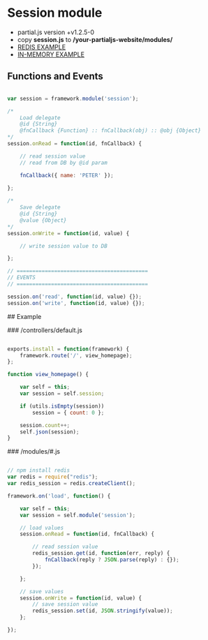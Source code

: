 # Session module

- partial.js version +v1.2.5-0
- copy **session.js** to __/your-partialjs-website/modules/__
- [REDIS EXAMPLE](https://github.com/petersirka/partial.js-modules/tree/master/session/example)
- [IN-MEMORY EXAMPLE](https://github.com/petersirka/partial.js-modules/tree/master/session/example-in-memory)

## Functions and Events

```javascript

var session = framework.module('session');

/*
	Load delegate
	@id {String}
	@fnCallback {Function} :: fnCallback(obj) :: @obj {Object}
*/
session.onRead = function(id, fnCallback) {

	// read session value
	// read from DB by @id param

	fnCallback({ name: 'PETER' });
	
};

/*
	Save delegate
	@id {String}
	@value {Object}
*/
session.onWrite = function(id, value) {

	// write session value to DB

};

// ==========================================
// EVENTS
// ==========================================

session.on('read', function(id, value) {});
session.on('write', function(id, value) {});

```


## Example

### /controllers/default.js

```javascript

exports.install = function(framework) {
	framework.route('/', view_homepage);
};

function view_homepage() {

	var self = this;
	var session = self.session;

	if (utils.isEmpty(session))
		session = { count: 0 };

	session.count++;
	self.json(session);
}

```

### /modules/#.js

```javascript

// npm install redis
var redis = require("redis");
var redis_session = redis.createClient();

framework.on('load', function() {

    var self = this;
    var session = self.module('session');

    // load values
    session.onRead = function(id, fnCallback) {

        // read session value
        redis_session.get(id, function(err, reply) {
            fnCallback(reply ? JSON.parse(reply) : {});
        });

    };

    // save values
    session.onWrite = function(id, value) {
        // save session value
        redis_session.set(id, JSON.stringify(value));
    };

});

```